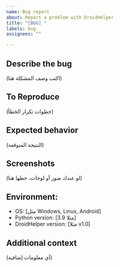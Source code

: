 ```yaml
---
name: Bug report
about: Report a problem with DroidHelper
title: "[BUG] "
labels: bug
assignees: ""

---
```


## Describe the bug
(اكتب وصف المشكلة هنا)

## To Reproduce
(خطوات تكرار الخطأ)

## Expected behavior
(النتيجة المتوقعة)

## Screenshots
(لو عندك صور أو لوجات، حطها هنا)

## Environment:
- OS: [مثل Windows, Linux, Android]
- Python version: [مثلا 3.9]
- DroidHelper version: [مثلا v1.0]

## Additional context
(أي معلومات إضافية)
